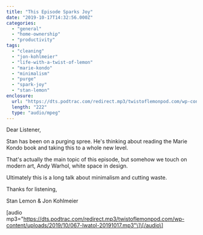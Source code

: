 ```yaml
---
title: "This Episode Sparks Joy"
date: "2019-10-17T14:32:56.000Z"
categories: 
  - "general"
  - "home-ownership"
  - "productivity"
tags: 
  - "cleaning"
  - "jon-kohlmeier"
  - "life-with-a-twist-of-lemon"
  - "marie-kondo"
  - "minimalism"
  - "purge"
  - "spark-joy"
  - "stan-lemon"
enclosure: 
  url: "https://dts.podtrac.com/redirect.mp3/twistoflemonpod.com/wp-content/uploads/2019/10/067-lwatol-20191017.mp3"
  length: "222"
  type: "audio/mpeg"
---
```


Dear Listener,

Stan has been on a purging spree. He's thinking about reading the Marie Kondo book and taking this to a whole new level.

That's actually the main topic of this episode, but somehow we touch on modern art, Andy Warhol, white space in design.

Ultimately this is a long talk about minimalism and cutting waste.

Thanks for listening,

Stan Lemon & Jon Kohlmeier

\[audio mp3="https://dts.podtrac.com/redirect.mp3/twistoflemonpod.com/wp-content/uploads/2019/10/067-lwatol-20191017.mp3"\]\[/audio\]
